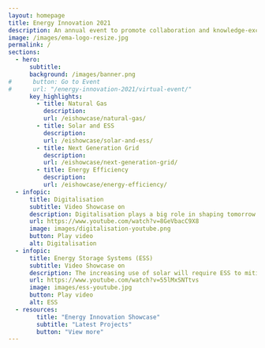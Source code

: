 ```yaml
---
layout: homepage
title: Energy Innovation 2021
description: An annual event to promote collaboration and knowledge-exchange among industry experts and the research community
image: /images/ema-logo-resize.jpg
permalink: /
sections:
  - hero:
      subtitle: 
      background: /images/banner.png
#      button: Go to Event
#      url: "/energy-innovation-2021/virtual-event/"
      key_highlights:
        - title: Natural Gas
          description: 
          url: /eishowcase/natural-gas/
        - title: Solar and ESS
          description: 
          url: /eishowcase/solar-and-ess/
        - title: Next Generation Grid
          description: 
          url: /eishowcase/next-generation-grid/
        - title: Energy Efficiency
          description: 
          url: /eishowcase/energy-efficiency/
  - infopic:
      title: Digitalisation
      subtitle: Video Showcase on
      description: Digitalisation plays a big role in shaping tomorrow's energy future. We are working with the industry and research community to co-create innovative solutions to digitalise the energy sector to improve productivity and efficiency, maintain grid resilience and achieve carbon abatement.
      url: https://www.youtube.com/watch?v=8GeVbacC9X8
      image: images/digitalisation-youtube.png
      button: Play video
      alt: Digitalisation
  - infopic:
      title: Energy Storage Systems (ESS)
      subtitle: Video Showcase on
      description: The increasing use of solar will require ESS to mitigate intermittency challenges. We are partnering industry stakeholders and the research community to co-create innovative ESS solutions.
      url: https://www.youtube.com/watch?v=55lMxSNTtvs
      image: images/ess-youtube.jpg
      button: Play video
      alt: ESS
  - resources:
        title: "Energy Innovation Showcase"
        subtitle: "Latest Projects"
        button: "View more"
---
```


